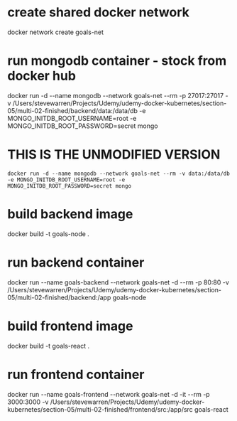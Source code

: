 # create shared docker network
docker network create goals-net

# run mongodb container - stock from docker hub
docker run -d --name mongodb --network goals-net --rm -p 27017:27017 -v /Users/stevewarren/Projects/Udemy/udemy-docker-kubernetes/section-05/multi-02-finished/backend/data:/data/db -e MONGO_INITDB_ROOT_USERNAME=root -e MONGO_INITDB_ROOT_PASSWORD=secret mongo 

# THIS IS THE UNMODIFIED VERSION
    docker run -d --name mongodb --network goals-net --rm -v data:/data/db -e MONGO_INITDB_ROOT_USERNAME=root -e MONGO_INITDB_ROOT_PASSWORD=secret mongo 


# build backend image
docker build -t goals-node .

# run backend container
docker run --name goals-backend --network goals-net -d --rm -p 80:80 -v /Users/stevewarren/Projects/Udemy/udemy-docker-kubernetes/section-05/multi-02-finished/backend:/app goals-node 

# build frontend image
docker build -t goals-react .

# run frontend container
docker run --name goals-frontend --network goals-net -d -it --rm -p 3000:3000 -v /Users/stevewarren/Projects/Udemy/udemy-docker-kubernetes/section-05/multi-02-finished/frontend/src:/app/src goals-react 

